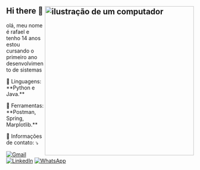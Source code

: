 ## Hi there 👋<img src="https://raw.githubusercontent.com/MicaelliMedeiros/micaellimedeiros/master/image/computer-illustration.png" alt="ilustração de um computador" min-width="400px" max-width="400px" width="400px" align="right">

<p align="left"> 
  olá, meu nome é rafael e tenho 14 anos
  estou cursando o primeiro ano desenvolvimento de sistemas
</p>

<p align="left">
  🦄 Linguagens: **Python e Java.**
</p>

<p align="left">
  💼 Ferramentas: **Postman, Spring, Marplotlib.**
</p>

<p align="left">
  💌 Informações de contato: ⤵️
</p>

<p align="left">
  <a href="pra.rafael@escola.pr.gov.br" title="Gmail">
  <img src="https://img.shields.io/badge/-Gmail-FF0000?style=flat-square&labelColor=FF0000&logo=gmail&logoColor=white&link=pra.rafael@escola.pr.gov.br" alt="Gmail"/></a>
  <a href="#" title="LinkedIn">
  <img src="https://img.shields.io/badge/-Linkedin-0e76a8?style=flat-square&logo=Linkedin&logoColor=white&link=LINK-DO-SEU-LINKEDIN" alt="LinkedIn"/></a>
  <a href="https://wa.me/5545998213325" title="WhatsApp">
  <img src="https://img.shields.io/badge/-WhatsApp-25d366?style=flat-square&labelColor=25d366&logo=whatsapp&logoColor=white&link=https://wa.me/5545998213325" alt="WhatsApp"/></a>
